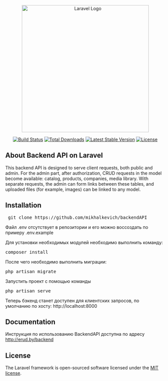 <p align="center"><a href="https://laravel.com" target="_blank"><img src="https://raw.githubusercontent.com/laravel/art/master/logo-lockup/5%20SVG/2%20CMYK/1%20Full%20Color/laravel-logolockup-cmyk-red.svg" width="400" alt="Laravel Logo"></a></p>

<p align="center">
<a href="https://travis-ci.org/laravel/framework"><img src="https://travis-ci.org/laravel/framework.svg" alt="Build Status"></a>
<a href="https://packagist.org/packages/laravel/framework"><img src="https://img.shields.io/packagist/dt/laravel/framework" alt="Total Downloads"></a>
<a href="https://packagist.org/packages/laravel/framework"><img src="https://img.shields.io/packagist/v/laravel/framework" alt="Latest Stable Version"></a>
<a href="https://packagist.org/packages/laravel/framework"><img src="https://img.shields.io/packagist/l/laravel/framework" alt="License"></a>
</p>

## About Backend API on Laravel

This backend API is designed to serve client requests, both public and admin. For the admin part, after authorization,
CRUD requests in the model become available: catalog, products, companies, media library. With separate requests, the
admin can form links between these tables, and uploaded files (for example, images) can be linked to any model.

## Installation

<pre> git clone https://github.com/mikhalkevich/backendAPI </pre>
  <p>Файл .env отсутствует в репозитории и его можно воссоздать по примеру .env.example</p>
  <p>Для установки необходимых модулей необходимо выполнить команду:</p>
<pre>composer install</pre>
После чего необходимо выполнить миграции:
<pre>php artisan migrate</pre>
Запустить проект с помощью команды
<pre>php artisan serve</pre>
Теперь бэкенд станет доступен для клиентских запросов, по умолчанию по хосту: http://localhost:8000

## Documentation
Инструкция по использованию BackendAPI доступна по адресу http://erud.by/backend
## License

The Laravel framework is open-sourced software licensed under the [MIT license](https://opensource.org/licenses/MIT).
